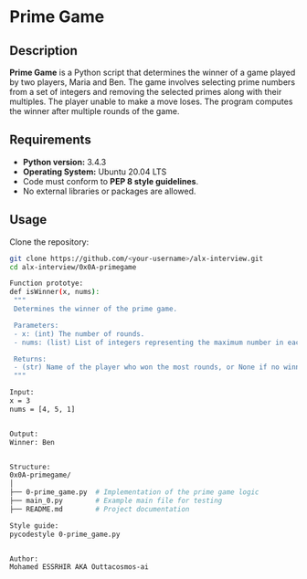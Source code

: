 # Prime Game

## Description

**Prime Game** is a Python script that determines the winner of a game played by two players, Maria and Ben. The game involves selecting prime numbers from a set of integers and removing the selected primes along with their multiples. The player unable to make a move loses. The program computes the winner after multiple rounds of the game.

## Requirements

- **Python version:** 3.4.3
- **Operating System:** Ubuntu 20.04 LTS
- Code must conform to **PEP 8 style guidelines**.
- No external libraries or packages are allowed.

## Usage

Clone the repository:
   ```bash
   git clone https://github.com/<your-username>/alx-interview.git
   cd alx-interview/0x0A-primegame

Function prototye:
def isWinner(x, nums):
    """
    Determines the winner of the prime game.

    Parameters:
    - x: (int) The number of rounds.
    - nums: (list) List of integers representing the maximum number in each round.

    Returns:
    - (str) Name of the player who won the most rounds, or None if no winner.
    """

Input:
x = 3
nums = [4, 5, 1]


Output:
Winner: Ben


Structure:
0x0A-primegame/
│
├── 0-prime_game.py  # Implementation of the prime game logic
├── main_0.py        # Example main file for testing
├── README.md        # Project documentation

Style guide:
pycodestyle 0-prime_game.py


Author:
Mohamed ESSRHIR AKA Outtacosmos-ai
